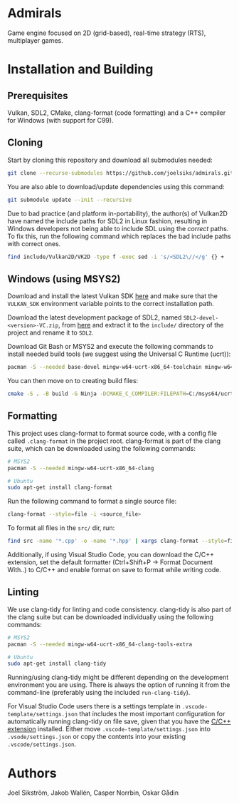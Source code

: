 # Admirals

Game engine focused on 2D (grid-based), real-time strategy (RTS), multiplayer games. 

# Installation and Building

## Prerequisites
Vulkan, SDL2, CMake, clang-format (code formatting) and a C++ compiler for Windows (with support for C99).

## Cloning

Start by cloning this repository and download all submodules needed:
```bash
git clone --recurse-submodules https://github.com/joelsiks/admirals.git
```

You are also able to download/update dependencies using this command:
```bash
git submodule update --init --recursive
```

Due to bad practice (and platform in-portability), the author(s) of Vulkan2D have named the include paths for SDL2 in Linux fashion, resulting in Windows developers not being able to include SDL using the *correct* paths. To fix this, run the following command which replaces the bad include paths with correct ones.
```bash
find include/Vulkan2D/VK2D -type f -exec sed -i 's/<SDL2\//</g' {} +
```

## Windows (using MSYS2)

Download and install the latest Vulkan SDK [here](https://vulkan.lunarg.com/) and make sure that the `VULKAN_SDK` environment variable points to the correct installation path.

Download the latest development package of SDL2, named `SDL2-devel-<version>-VC.zip`, from [here](https://github.com/libsdl-org/SDL/releases) and extract it to the `include/` directory of the project and rename it to `SDL2`.

Download Git Bash or MSYS2 and execute the following commands to install needed build tools (we suggest using the Universal C Runtime (ucrt)):
```bash
pacman -S --needed base-devel mingw-w64-ucrt-x86_64-toolchain mingw-w64-ucrt-x86_64-ninja mingw-w64-ucrt-x86_64-cmake
```

You can then move on to creating build files:
```bash
cmake -S . -B build -G Ninja -DCMAKE_C_COMPILER:FILEPATH=C:/msys64/ucrt64/bin/gcc.exe -DCMAKE_CXX_COMPILER=C:/msys64/ucrt64/bin/g++.exe
```

## Formatting

This project uses clang-format to format source code, with a config file called `.clang-format` in the project root. clang-format is part of the clang suite, which can be downloaded using the following commands:

```bash
# MSYS2
pacman -S --needed mingw-w64-ucrt-x86_64-clang

# Ubuntu
sudo apt-get install clang-format
```

Run the following command to format a single source file:
```bash
clang-format --style=file -i <source_file>
```

To format all files in the `src/` dir, run:
```bash
find src -name '*.cpp' -o -name '*.hpp' | xargs clang-format --style=file -i
```

Additionally, if using Visual Studio Code, you can download the C/C++ extension, set the default formatter (Ctrl+Shift+P -> Format Document With..) to C/C++ and enable format on save to format while writing code.

## Linting

We use clang-tidy for linting and code consistency. clang-tidy is also part of the clang suite but can be downloaded individually using the following commands:

```bash
# MSYS2
pacman -S --needed mingw-w64-ucrt-x86_64-clang-tools-extra

# Ubuntu
sudo apt-get install clang-tidy
```

Running/using clang-tidy might be different depending on the development environment you are using. There is always the option of running it from the command-line (preferably using the included `run-clang-tidy`).

For Visual Studio Code users there is a settings template in `.vscode-template/settings.json` that includes the most important configuration for automatically running clang-tidy on file save, given that you have the [C/C++ extension](https://marketplace.visualstudio.com/items?itemName=ms-vscode.cpptools) installed. Either move `.vscode-template/settings.json` into `.vsode/settings.json` or copy the contents into your existing `.vscode/settings.json`.

# Authors

Joel Sikström, Jakob Wallén, Casper Norrbin, Oskar Gådin
